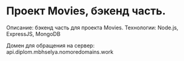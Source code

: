 # Проект Movies, бэкенд часть.

Описание: бэкенд часть для проекта Movies.
Технологии: Node.js, ExpressJS, MongoDB

Домен для обращения на сервер: api.diplom.mbhselya.nomoredomains.work
